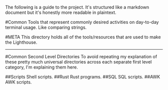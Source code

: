 The following is a guide to the project. It's structured like a markdown document but it's honestly more readable in plaintext.

#Common
Tools that represent commonly desired activities on day-to-day terminal usage. Like comparing strings.

#META
This directory holds all of the tools/resources that are used to make the Lighthouse.

--- 

#Common Second Level Directories
To avoid repeating my explanation of these pretty much universal directories across each separate first level category, I'm explaining them here.

##Scripts
Shell scripts. 
##Rust
Rust programs.
##SQL
SQL scripts.
##AWK
AWK scripts.
